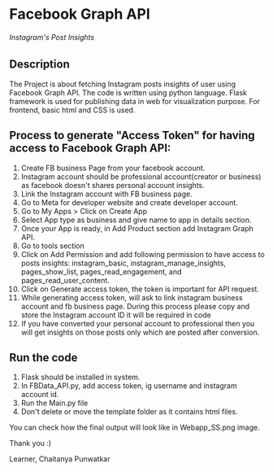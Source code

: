 # Facebook Graph API 
###### Instagram's Post Insights

## Description

The Project is about fetching Instagram posts insights of user using Facebook Graph API. The code is written using python language. Flask framework is used for publishing data in web for visualization purpose. For frontend, basic html and CSS is used.

## Process to generate "Access Token" for having access to Facebook Graph API:

1. Create FB business Page from your facebook account.
2. Instagram account should be professional account(creator or business) as facebook doesn't shares personal account insights. 
3. Link the Instagram account with FB business page.
4. Go to Meta for developer website and create developer account.
5. Go to My Apps > Click on Create App 
6. Select App type as business and give name to app in details section.
7. Once your App is ready, in Add Product section add Instagram Graph API.
8. Go to tools section 
9. Click on Add Permission and add following permission to have access to posts insights: instagram_basic, instagram_manage_insights, pages_show_list, pages_read_engagement, and pages_read_user_content.
10.  Click on Generate access token, the token is important for API request.
11. While generating access token, will ask to link instagram business account and fb business page. During this process please copy and store the Instagram account ID it will be required in code
12. If you have converted your personal account to professional then you will get insights on those posts only which are posted after conversion.


## Run the code 
 1. Flask should be installed in system.
 2. In FBData_API.py, add access token, ig username and instagram account id.
 3. Run the Main.py file
 4. Don't delete or move the template folder as it contains html files.

 You can check how the final output will look like in Webapp_SS.png image.

Thank you :)

Learner,
Chaitanya Punwatkar

